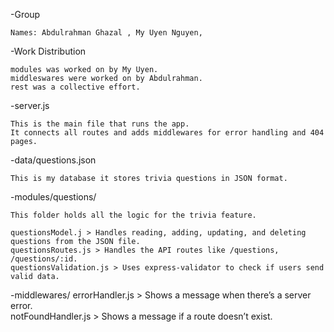  
 -Group

    Names: Abdulrahman Ghazal , My Uyen Nguyen,

-Work Distribution

    modules was worked on by My Uyen.
    middleswares were worked on by Abdulrahman.
    rest was a collective effort. 
 
 
 
 -server.js

    This is the main file that runs the app.  
    It connects all routes and adds middlewares for error handling and 404 pages.

 -data/questions.json

    This is my database it stores trivia questions in JSON format.

 -modules/questions/

    This folder holds all the logic for the trivia feature.

    questionsModel.j > Handles reading, adding, updating, and deleting questions from the JSON file.  
    questionsRoutes.js > Handles the API routes like /questions, /questions/:id.  
    questionsValidation.js > Uses express-validator to check if users send valid data.

 -middlewares/
    errorHandler.js > Shows a message when there’s a server error.  
    notFoundHandler.js > Shows a message if a route doesn’t exist.